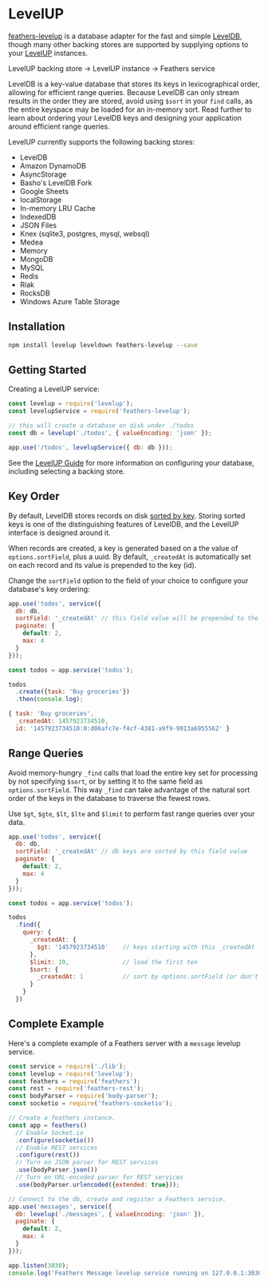 # LevelUP

[feathers-levelup](https://github.com/feathersjs/feathers-levelup) is a database adapter for the fast and simple [LevelDB](https://github.com/google/leveldb), though many other backing stores are supported by supplying options to your [LevelUP](https://github.com/Level/levelup) instances.

LevelUP backing store &rarr; LevelUP instance &rarr; Feathers service

LevelDB is a key-value database that stores its keys in lexicographical order, allowing for efficient range queries. Because LevelDB can only stream results in the order they are stored, avoid using `$sort` in your `find` calls, as the entire keyspace may be loaded for an in-memory sort. Read further to learn about ordering your LevelDB keys and designing your application around efficient range queries.

LevelUP currently supports the following backing stores:

- LevelDB
- Amazon DynamoDB
- AsyncStorage
- Basho's LevelDB Fork
- Google Sheets
- localStorage
- In-memory LRU Cache
- IndexedDB
- JSON Files
- Knex (sqlite3, postgres, mysql, websql)
- Medea
- Memory
- MongoDB
- MySQL
- Redis
- Riak
- RocksDB
- Windows Azure Table Storage

## Installation

```bash
npm install levelup leveldown feathers-levelup --save
```

## Getting Started

Creating a LevelUP service:

```js
const levelup = require('levelup');
const levelupService = require('feathers-levelup');

// this will create a database on disk under ./todos
const db = levelup('./todos', { valueEncoding: 'json' });

app.use('/todos', levelupService({ db: db }));
```

See the [LevelUP Guide](https://github.com/Level/levelup) for more information on configuring your database, including selecting a backing store.

## Key Order

By default, LevelDB stores records on disk [sorted by key](http://leveldb.org/). Storing sorted keys is one of the distinguishing features of LevelDB, and the LevelUP interface is designed around it.

When records are created, a key is generated based on a the value of `options.sortField`, plus a uuid. By default, `_createdAt` is automatically set on each record and its value is prepended to the key (id).

Change the `sortField` option to the field of your choice to configure your database's key ordering:

```js
app.use('todos', service({
  db: db,
  sortField: '_createdAt' // this field value will be prepended to the db key
  paginate: {
    default: 2,
    max: 4
  }
}));

const todos = app.service('todos');

todos
  .create({task: 'Buy groceries'})
  .then(console.log);
```

```js
{ task: 'Buy groceries',
  _createdAt: 1457923734510,
  id: '1457923734510:0:d06afc7e-f4cf-4381-a9f9-9013a6955562' }
```

## Range Queries

Avoid memory-hungry `_find` calls that load the entire key set for processing by not specifying `$sort`, or by setting it to the same field as `options.sortField`. This way `_find` can take advantage of the natural sort order of the keys in the database to traverse the fewest rows.

Use `$gt`, `$gte`, `$lt`, `$lte` and `$limit` to perform fast range queries over your data.

```js
app.use('todos', service({
  db: db,
  sortField: '_createdAt' // db keys are sorted by this field value
  paginate: {
    default: 2,
    max: 4
  }
}));

const todos = app.service('todos');

todos
  .find({
    query: {
      _createdAt: {
        $gt: '1457923734510'    // keys starting with this _createdAt
      },
      $limit: 10,               // load the first ten
      $sort: {
        _createdAt: 1           // sort by options.sortField (or don't pass $sort at all)
      }
    }
  })
```


## Complete Example

Here's a complete example of a Feathers server with a `message` levelup service.

```js
const service = require('./lib');
const levelup = require('levelup');
const feathers = require('feathers');
const rest = require('feathers-rest');
const bodyParser = require('body-parser');
const socketio = require('feathers-socketio');

// Create a feathers instance.
const app = feathers()
  // Enable Socket.io
  .configure(socketio())
  // Enable REST services
  .configure(rest())
  // Turn on JSON parser for REST services
  .use(bodyParser.json())
  // Turn on URL-encoded parser for REST services
  .use(bodyParser.urlencoded({extended: true}));

// Connect to the db, create and register a Feathers service.
app.use('messages', service({
  db: levelup('./messages', { valueEncoding: 'json' }),
  paginate: {
    default: 2,
    max: 4
  }
}));

app.listen(3030);
console.log('Feathers Message levelup service running on 127.0.0.1:3030');
```

